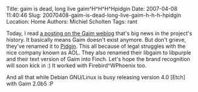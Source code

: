 Title: gaim is dead, long live gaim^H^H^H^Hpidgin
Date: 2007-04-08 11:40:46
Slug: 20070408-gaim-is-dead-long-live-gaim-h-h-h-hpidgin
Location: Home
Authors: Michiel Scholten
Tags: rant

<p>Today, I read <a href="http://pidgin.im/index.php?id=177">a posting on the Gaim weblog</a> that's big news in the project's history. It basically means Gaim doesn't exist anymore. But don't grieve, they've renamed it to <a href="http://pidgin.im/">Pidgin</a>. This all because of legal struggles with the nice company known as AOL. They also renamed their libgaim to libpurple and their text version of Gaim into Finch. Let's hope the brand recognition will soon kick in :) It worked with Firebird^WPhoenix too.</p>
<p>And all that while Debian GNU/Linux is busy releasing version 4.0 [Etch] with Gaim 2.0b5 :P</p>